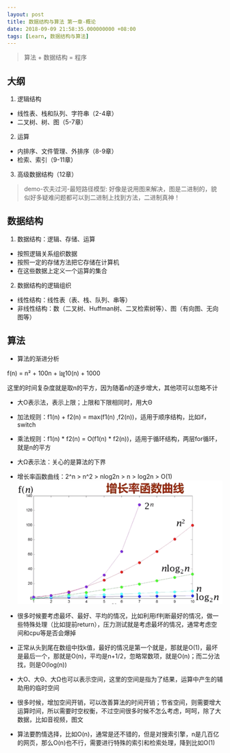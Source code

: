 ```yaml
---
layout: post
title: 数据结构与算法 第一章-概论
date: 2018-09-09 21:58:35.000000000 +08:00
tags: [Learn, 数据结构与算法]
---
```


> 算法 + 数据结构 = 程序

## 大纲

1. 逻辑结构

- 线性表、栈和队列、字符串（2-4章）
- 二叉树、树、图（5-7章）

2. 运算

- 内排序、文件管理、外排序（8-9章）
- 检索、索引（9-11章）

3. 高级数据结构（12章）

> demo-农夫过河-最短路径模型: 好像是说用图来解决，图是二进制的，貌似好多疑难问题都可以到二进制上找到方法，二进制真神！

## 数据结构

1. 数据结构：逻辑、存储、运算

- 按照逻辑关系组织数据
- 按照一定的存储方法把它存储在计算机
- 在这些数据上定义一个运算的集合

2. 数据结构的逻辑组织

- 线性结构：线性表（表、栈、队列、串等）
- 非线性结构：数（二叉树、Huffman树、二叉检索树等）、图（有向图、无向图等）

## 算法

- 算法的渐进分析

f(n) = n² + 100n + ㏒10(n) + 1000

这里的时间复杂度就是取n的平方，因为随着n的逐步增大，其他项可以忽略不计

- 大O表示法，表示上限；上限和下限相同时，用大Θ

- 加法规则：f1(n) + f2(n) = max(f1(n) ,f2(n))，适用于顺序结构，比如if，switch

- 乘法规则：f1(n) * f2(n) = O(f1(n) * f2(n))，适用于循环结构，两层for循环，就是n的平方

- 大Ω表示法：关心的是算法的下界

- 增长率函数曲线：2^n > n^2 > nlog2n > n > log2n > O(1)
![](/assets/images/2018/fn.png)

- 很多时候要考虑最坏、最好、平均的情况，比如利用if判断最好的情况，做一些特殊处理（比如提前return），压力测试就是考虑最坏的情况，通常考虑空间和cpu等是否会爆掉

- 正常从头到尾在数组中找k值，最好的情况是第一个就是，那就是O(1)，最坏是最后一个，那就是O(n)，平均是n+1/2，忽略常数项，就是O(n)；而二分法找，则是O(log(n))

- 大O、大Θ、大Ω也可以表示空间，这里的空间是指为了结果，运算中产生的辅助用的临时空间

- 很多时候，增加空间开销，可以改善算法的时间开销；节省空间，则需要增大运算时间，所以需要时空权衡，不过空间很多时候不怎么考虑，呵呵，除了大数据，比如音视频，图文

- 算法要酌情选择，比如O(n)，通常是还不错的，但是对搜索引擎，n是几百亿的网页，那么O(n)也不行，需要进行特殊的索引和检索处理，降到比如O(1)


